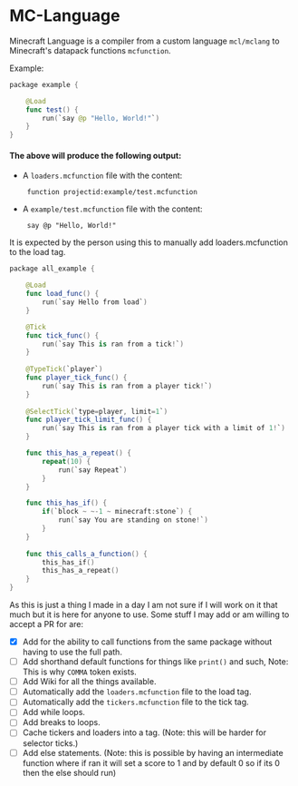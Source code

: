 # MC-Language

Minecraft Language is a compiler from a custom language `mcl/mclang` to Minecraft's datapack functions `mcfunction`.

Example:
```swift
package example {

    @Load
    func test() {
        run(`say @p "Hello, World!"`)
    }
}
```
#### The above will produce the following output:
 + A `loaders.mcfunction` file with the content:
   ```mcfunction
    function projectid:example/test.mcfunction
    ```
 + A `example/test.mcfunction` file with the content:
   ```mcfunction
    say @p "Hello, World!"
   ```
   
It is expected by the person using this to manually add loaders.mcfunction to the load tag.

```swift
package all_example {

    @Load
    func load_func() {
        run(`say Hello from load`)
    }

    @Tick
    func tick_func() {
        run(`say This is ran from a tick!`)
    }
    
    @TypeTick(`player`)
    func player_tick_func() {
        run(`say This is ran from a player tick!`)
    }
    
    @SelectTick(`type=player, limit=1`)
    func player_tick_limit_func() {
        run(`say This is ran from a player tick with a limit of 1!`)
    }

    func this_has_a_repeat() {
        repeat(10) {
            run(`say Repeat`)
        }
    }

    func this_has_if() {
        if(`block ~ ~-1 ~ minecraft:stone`) {
            run(`say You are standing on stone!`)
        }
    }
    
    func this_calls_a_function() {
        this_has_if()
        this_has_a_repeat()
    }
}
```

As this is just a thing I made in a day I am not sure if I will work on it that much but it is here for anyone to use.
Some stuff I may add or am willing to accept a PR for are:

- [x] Add for the ability to call functions from the same package without having to use the full path.
- [ ] Add shorthand default functions for things like `print()` and such, Note: This is why `COMMA` token exists.
- [ ] Add Wiki for all the things available.
- [ ] Automatically add the `loaders.mcfunction` file to the load tag.
- [ ] Automatically add the `tickers.mcfunction` file to the tick tag.
- [ ] Add while loops.
- [ ] Add breaks to loops.
- [ ] Cache tickers and loaders into a tag. (Note: this will be harder for selector ticks.)
- [ ] Add else statements. (Note: this is possible by having an intermediate function where if ran it will set a score to 1 and by default 0 so if its 0 then the else should run)
